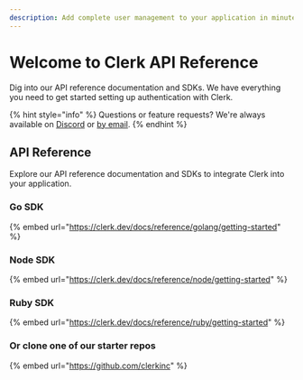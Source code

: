 ```yaml
---
description: Add complete user management to your application in minutes.
---
```


# Welcome to Clerk API Reference

Dig into our API reference documentation and SDKs. We have everything you need to get started setting up authentication with Clerk.

{% hint style="info" %}
Questions or feature requests? We're always available on [Discord](https://discord.gg/tF35UMNRuM) or [by email](mailto:support@clerk.dev).
{% endhint %}

## API Reference

Explore our API reference documentation and SDKs to integrate Clerk into your application.

### Go SDK

{% embed url="https://clerk.dev/docs/reference/golang/getting-started" %}

### Node SDK

{% embed url="https://clerk.dev/docs/reference/node/getting-started" %}

### Ruby SDK

{% embed url="https://clerk.dev/docs/reference/ruby/getting-started" %}

### Or clone one of our starter repos

{% embed url="https://github.com/clerkinc" %}
